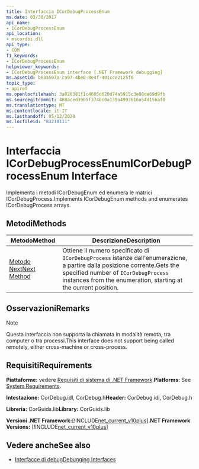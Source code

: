 ```yaml
---
title: Interfaccia ICorDebugProcessEnum
ms.date: 03/30/2017
api_name:
- ICorDebugProcessEnum
api_location:
- mscordbi.dll
api_type:
- COM
f1_keywords:
- ICorDebugProcessEnum
helpviewer_keywords:
- ICorDebugProcessEnum interface [.NET Framework debugging]
ms.assetid: b63a507a-ca97-4be0-8e4f-401cce2125f6
topic_type:
- apiref
ms.openlocfilehash: 3a820381f1c4605d620d74a5915c3e08de69d9fb
ms.sourcegitcommit: 488aced39b5f374bc0a139a4993616a54d15baf0
ms.translationtype: MT
ms.contentlocale: it-IT
ms.lasthandoff: 05/12/2020
ms.locfileid: "83210111"
---
```

# <a name="icordebugprocessenum-interface"></a><span data-ttu-id="c8713-102">Interfaccia ICorDebugProcessEnum</span><span class="sxs-lookup"><span data-stu-id="c8713-102">ICorDebugProcessEnum Interface</span></span>
<span data-ttu-id="c8713-103">Implementa i metodi ICorDebugEnum ed enumera le matrici ICorDebugProcess.</span><span class="sxs-lookup"><span data-stu-id="c8713-103">Implements ICorDebugEnum methods and enumerates ICorDebugProcess arrays.</span></span>  
  
## <a name="methods"></a><span data-ttu-id="c8713-104">Metodi</span><span class="sxs-lookup"><span data-stu-id="c8713-104">Methods</span></span>  
  
|<span data-ttu-id="c8713-105">Metodo</span><span class="sxs-lookup"><span data-stu-id="c8713-105">Method</span></span>|<span data-ttu-id="c8713-106">Descrizione</span><span class="sxs-lookup"><span data-stu-id="c8713-106">Description</span></span>|  
|------------|-----------------|  
|[<span data-ttu-id="c8713-107">Metodo Next</span><span class="sxs-lookup"><span data-stu-id="c8713-107">Next Method</span></span>](icordebugprocessenum-next-method.md)|<span data-ttu-id="c8713-108">Ottiene il numero specificato di `ICorDebugProcess` istanze dall'enumerazione, a partire dalla posizione corrente.</span><span class="sxs-lookup"><span data-stu-id="c8713-108">Gets the specified number of `ICorDebugProcess` instances from the enumeration, starting at the current position.</span></span>|  
  
## <a name="remarks"></a><span data-ttu-id="c8713-109">Osservazioni</span><span class="sxs-lookup"><span data-stu-id="c8713-109">Remarks</span></span>  
  
> [!NOTE]
> <span data-ttu-id="c8713-110">Questa interfaccia non supporta la chiamata in modalità remota, tra computer o tra processi.</span><span class="sxs-lookup"><span data-stu-id="c8713-110">This interface does not support being called remotely, either cross-machine or cross-process.</span></span>  
  
## <a name="requirements"></a><span data-ttu-id="c8713-111">Requisiti</span><span class="sxs-lookup"><span data-stu-id="c8713-111">Requirements</span></span>  
 <span data-ttu-id="c8713-112">**Piattaforme:** vedere [Requisiti di sistema di .NET Framework](../../get-started/system-requirements.md).</span><span class="sxs-lookup"><span data-stu-id="c8713-112">**Platforms:** See [System Requirements](../../get-started/system-requirements.md).</span></span>  
  
 <span data-ttu-id="c8713-113">**Intestazione:** CorDebug.idl, CorDebug.h</span><span class="sxs-lookup"><span data-stu-id="c8713-113">**Header:** CorDebug.idl, CorDebug.h</span></span>  
  
 <span data-ttu-id="c8713-114">**Libreria:** CorGuids.lib</span><span class="sxs-lookup"><span data-stu-id="c8713-114">**Library:** CorGuids.lib</span></span>  
  
 <span data-ttu-id="c8713-115">**Versioni .NET Framework:**[!INCLUDE[net_current_v10plus](../../../../includes/net-current-v10plus-md.md)]</span><span class="sxs-lookup"><span data-stu-id="c8713-115">**.NET Framework Versions:** [!INCLUDE[net_current_v10plus](../../../../includes/net-current-v10plus-md.md)]</span></span>  
  
## <a name="see-also"></a><span data-ttu-id="c8713-116">Vedere anche</span><span class="sxs-lookup"><span data-stu-id="c8713-116">See also</span></span>

- [<span data-ttu-id="c8713-117">Interfacce di debug</span><span class="sxs-lookup"><span data-stu-id="c8713-117">Debugging Interfaces</span></span>](debugging-interfaces.md)
